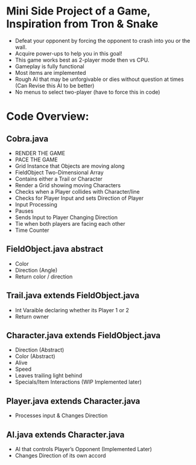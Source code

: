 # Mini Side Project of a Game, Inspiration from Tron & Snake
 - Defeat your opponent by forcing the opponent to crash into you or the wall.
 - Acquire power-ups to help you in this goal!
 - This game works best as 2-player mode then vs CPU.
 - Gameplay is fully functional
-  Most items are implemented
-  Rough AI that may be unforgivable or dies without question at times (Can Revise this AI to be better)
-  No menus to select two-player (have to force this in code)
  

# Code Overview:
## Cobra.java
- RENDER THE GAME
- PACE THE GAME
- Grid Instance that Objects are moving along
- FieldObject Two-Dimensional Array
- Contains either a Trail or Character
- Render a Grid showing moving Characters
- Checks when a Player collides with Character/line
- Checks for Player Input and sets Direction of Player
- Input Processing
- Pauses
- Sends Input to Player Changing Direction
- Tie when both players are facing each other
- Time Counter
## FieldObject.java abstract
- Color
- Direction (Angle)
- Return color / direction
## Trail.java extends FieldObject.java
- Int Varaible declaring whether its Player 1 or 2
- Return owner
## Character.java extends FieldObject.java
- Direction (Abstract)
- Color (Abstract)
- Alive
- Speed
- Leaves trailing light behind
- Specials/Item Interactions (WIP Implemented later)
## Player.java extends Character.java
- Processes input & Changes Direction
## AI.java extends Character.java
- AI that controls Player’s Opponent (Implemented Later)
- Changes Direction of its own accord
